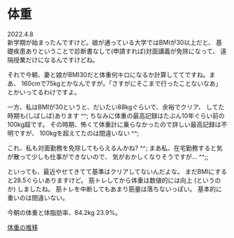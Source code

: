 # 体重

2022.4.8<br />
新学期が始まったんですけど。娘が通っている大学ではBMIが30以上だと、
基礎疾患ありということで診断書なしで(申請すれば)対面講義が免除になって、
遠隔授業だけになるんですけどね。

それで今朝、妻と娘がBMI30だと体重何キロになるか計算しててですね。まあ、
160cmで75kgとかなんですが。「さすがにそこまで行ったことないなあ」
とかいってるわけですよ。

一方、私はBMIが30というと、だいたい88kgぐらいで、余裕でクリア、
してた時期も(しばしば)あります ^^;
ちなみに体重の最高記録はたぶん10年ぐらい前の100kg超です。
その時期、怖くて体重計に乗らなかったので詳しい最高記録は不明ですが、
100kgを超えてたのは間違いない ^^;

これ、私も対面勤務を免除してもらえるんかね? ^^;
まあ私、在宅勤務すると気が散って少しも仕事ができないので、
気がおかしくなりそうですが... ^^;;

といっても、最近やせてきてて基準はクリアしてないんだよな。
まだBMIにすると28.5ぐらいありますけど。
筋トレしてから体重は数値的には向上 (というのか) しましたね。
筋トレを中断してもあまり筋量は落ちないっぽい。
基本的に重いのは間違いない。

今朝の体重と体脂肪率、84.2kg 23.9%。

[体重の推移](weight.png)